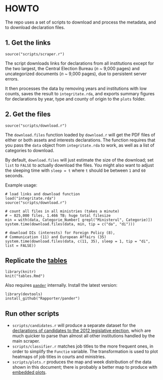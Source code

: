 # HOWTO

The repo uses a set of scripts to download and process the metadata, and to download declaration files.

## 1. Get the links

```{S}
source("scripts/scraper.r")
```

The script downloads links for declarations from all institutions except for the two largest, the Central Election Bureau (_n_ ~ 9,000 pages) and uncategorized documents (_n_ ~ 9,000 pages), due to persistent server errors.

It then processes the data by removing years and institutions with low counts, saves the result to `integritate.rda`, and exports summary figures for declarations by year, type and county of origin to the `plots` folder.

## 2. Get the files

```{S}
source("scripts/download.r")
```

The `download.files` function loaded by `download.r` will get the PDF files of either or both assets and interests declarations. The function requires that you pass the `data` object from `integritate.rda` to work, as well as a list of categories to download.

By default, `download.files` will just estimate the size of the download; set `list` to `FALSE` to actually download the files. You might also want to adjust the sleeping time with `sleep = t` where `t` should be between `1` and `60` seconds.

Example usage:

```{r name, eval = FALSE}
# load links and download function
load("integritate.rda")
source("scripts/download.r")

# count all files in all ministries (takes a minute)
# ~ 825,000 files, 1.466 TB; huge total filesize
min = with(data, Categorie_Number[ grepl("Ministerul", Categorie)])
system.time(download.files(data, min, tip = c("da", "di")))

# download DIs (interests) for Foreign Policy (8), 
# Communication (11) and European Affairs (35)
system.time(download.files(data, c(11, 35), sleep = 1, tip = "di", list = FALSE))
```

## Replicate the [tables](tables.md)

```{S}
library(knitr)
knit("tables.Rmd")
```

Also requires [`pander`](http://cran.r-project.org/web/packages/pander/) internally. Install the latest version:

```{S}
library(devtools)
install_github("Rapporter/pander")
```

## Run other scripts

* `scripts/candidates.r` will produce a separate dataset for the [declarations of candidates to the 2012 legislative election](http://declaratii.integritate.eu/home/navigare/alegeri-2012.aspx), which are much quicker to parse than almost all other institutions handled by the main scraper.
* `scripts/classifier.r` matches job titles to the more frequent ones, in order to simplify the `Functie` variable. The transformation is used to plot heatmaps of job titles in courts and ministries.
* `scripts/plots.r` produces the map and week distribution of the data shown in this document; there is probably a better map to produce with [embedded plots](http://vita.had.co.nz/papers/embedded-plots.pdf).
